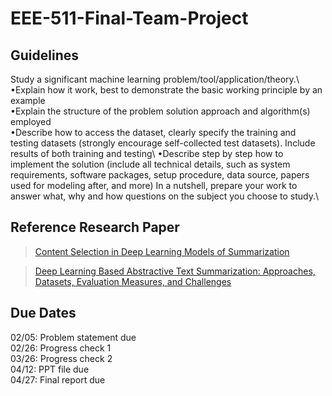 # EEE-511-Final-Team-Project

## Guidelines 

Study a significant machine learning problem/tool/application/theory.\ 
•Explain how it work, best to demonstrate the basic working principle by an example\
•Explain the structure of the problem solution approach and algorithm(s) employed\
•Describe how to access the dataset, clearly specify the training and testing datasets (strongly encourage self-collected test datasets). Include results of both training and testing\ 
•Describe step by step how to implement the solution (include all technical details, such as system requirements, software packages, setup procedure, data source, papers used for modeling after, and more) In a nutshell, prepare your work to answer what, why and how questions on the subject you choose to study.\

## Reference Research Paper 

> [Content Selection in Deep Learning Models of Summarization](https://arxiv.org/pdf/1810.12343v2.pdf)

> [Deep Learning Based Abstractive Text Summarization: Approaches, Datasets, Evaluation Measures, and Challenges](https://www.researchgate.net/publication/343836695_Deep_Learning_Based_Abstractive_Text_Summarization_Approaches_Datasets_Evaluation_Measures_and_Challenges)


## Due Dates

02/05: Problem statement due\
02/26: Progress check 1\
03/26: Progress check 2\
04/12: PPT file due\
04/27: Final report due
